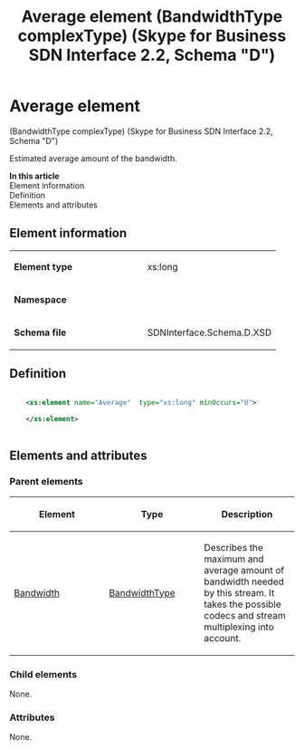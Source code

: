 ﻿---
title: Average element (BandwidthType complexType) (Skype for Business SDN Interface 2.2, Schema "D")
TOCTitle: Average element
ms:assetid: 15daf053-67d8-973e-1410-27b4fb765405
ms:mtpsurl: https://msdn.microsoft.com/en-us/library/Mt149428(v=office.16)
ms:contentKeyID: 65855708
ms.date: 08/24/2015
mtps_version: v=office.16
dev_langs:
- xml
---

# Average element 

(BandwidthType complexType) (Skype for Business SDN Interface 2.2, Schema \"D\")

Estimated average amount of the bandwidth.


**In this article**  
Element information  
Definition  
Elements and attributes  

## Element information

<table>
<colgroup>
<col style="width: 50%" />
<col style="width: 50%" />
</colgroup>
<tbody>
<tr class="odd">
<td><p><strong>Element type</strong></p></td>
<td><p>xs:long</p></td>
</tr>
<tr class="even">
<td><p><strong>Namespace</strong></p></td>
<td><p></p></td>
</tr>
<tr class="odd">
<td><p><strong>Schema file</strong></p></td>
<td><p>SDNInterface.Schema.D.XSD</p></td>
</tr>
</tbody>
</table>


## Definition

``` xml

    <xs:element name="Average"  type="xs:long" minOccurs="0">
    
    </xs:element>
  
```

## Elements and attributes

### Parent elements

<table>
<colgroup>
<col style="width: 33%" />
<col style="width: 33%" />
<col style="width: 33%" />
</colgroup>
<thead>
<tr class="header">
<th><p>Element</p></th>
<th><p>Type</p></th>
<th><p>Description</p></th>
</tr>
</thead>
<tbody>
<tr class="odd">
<td><p><a href="bandwidth-element-startpropertiestype-complextype-skype-for-business-sdn-interface-2-2-schema-d.md">Bandwidth</a></p></td>
<td><p><a href="bandwidthtype-complextype-skype-for-business-sdn-interface-2-2-schema-d.md">BandwidthType</a></p></td>
<td><p>Describes the maximum and average amount of bandwidth needed by this stream. It takes the possible codecs and stream multiplexing into account.</p></td>
</tr>
</tbody>
</table>


### Child elements

None.

### Attributes

None.

